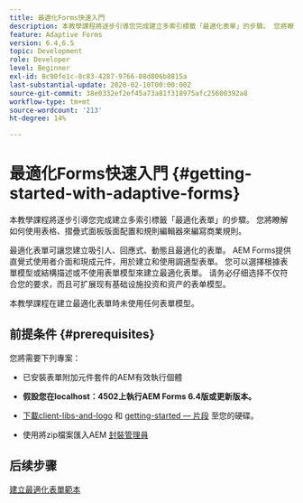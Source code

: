 ```yaml
---
title: 最適化Forms快速入門
description: 本教學課程將逐步引導您完成建立多索引標籤「最適化表單」的步驟。 您將瞭解如何使用表格、摺疊式面板版面配置和規則編輯器來編寫商業規則。
feature: Adaptive Forms
version: 6.4,6.5
topic: Development
role: Developer
level: Beginner
exl-id: 8c90fe1c-0c83-4287-9766-08d806b8815a
last-substantial-update: 2020-02-10T00:00:00Z
source-git-commit: 38e0332ef2ef45a73a81f318975afc25600392a8
workflow-type: tm+mt
source-wordcount: '213'
ht-degree: 14%

---
```


# 最適化Forms快速入門 {#getting-started-with-adaptive-forms}

本教學課程將逐步引導您完成建立多索引標籤「最適化表單」的步驟。 您將瞭解如何使用表格、摺疊式面板版面配置和規則編輯器來編寫商業規則。

最適化表單可讓您建立吸引人、回應式、動態且最適化的表單。 AEM Forms提供直覺式使用者介面和現成元件，用於建立和使用調適型表單。 您可以選擇根據表單模型或結構描述或不使用表單模型來建立最適化表單。 请务必仔细选择不仅符合您的要求，而且可扩展现有基础设施投资和资产的表单模型。

本教學課程在建立最適化表單時未使用任何表單模型。

## 前提条件 {#prerequisites}

您將需要下列專案：

* 已安裝表單附加元件套件的AEM有效執行個體

* **假設您在localhost：4502上執行AEM Forms 6.4版或更新版本。**

* [下載client-libs-and-logo](assets/client-libs-and-logo.zip) 和 [getting-started — 片段](assets/getting-started-fragment.zip) 至您的硬碟。

* 使用將zip檔案匯入AEM [封裝管理員 ](http://localhost:4502/crx/packmgr/index.jsp)

## 后续步骤

[建立最適化表單範本](./create-adaptive-form-template.md)
